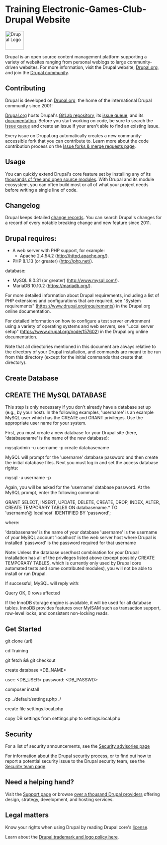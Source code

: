 # Training Electronic-Games-Club-Drupal Website



<img alt="Drupal Logo" src="https://www.drupal.org/files/Wordmark_blue_RGB.png" height="60px">

Drupal is an open source content management platform supporting a variety of
websites ranging from personal weblogs to large community-driven websites. For
more information, visit the Drupal website, [Drupal.org][Drupal.org], and join
the [Drupal community][Drupal community].

## Contributing

Drupal is developed on [Drupal.org][Drupal.org], the home of the international
Drupal community since 2001!

[Drupal.org][Drupal.org] hosts Drupal's [GitLab repository][GitLab repository],
its [issue queue][issue queue], and its [documentation][documentation]. Before
you start working on code, be sure to search the [issue queue][issue queue] and
create an issue if your aren't able to find an existing issue.

Every issue on Drupal.org automatically creates a new community-accessible fork
that you can contribute to. Learn more about the code contribution process on
the [Issue forks & merge requests page][issue forks].

## Usage

You can quickly extend Drupal's core feature set by installing any of its
[thousands of free and open source modules][modules]. With Drupal and its
module ecosystem, you can often build most or all of what your project needs
before writing a single line of code.

## Changelog

Drupal keeps detailed [change records][changelog]. You can search Drupal's
changes for a record of every notable breaking change and new feature since
2011.

## Drupal requires:

- A web server with PHP support, for example:
  - Apache 2.4.54.2  (http://httpd.apache.org/).
- PHP 8.1.13 (or greater) (http://php.net/).
  
 database:
  - MySQL 8.0.31 (or greater) (http://www.mysql.com/).
  - MariaDB 10.10.2  (https://mariadb.org/).

For more detailed information about Drupal requirements, including a list of
PHP extensions and configurations that are required, see "System requirements"
(https://www.drupal.org/requirements) in the Drupal.org online documentation.

For detailed information on how to configure a test server environment using a
variety of operating systems and web servers, see "Local server setup"
(https://www.drupal.org/node/157602) in the Drupal.org online documentation.

Note that all directories mentioned in this document are always relative to the
directory of your Drupal installation, and commands are meant to be run from
this directory (except for the initial commands that create that directory).
## Create Database
CREATE THE MySQL DATABASE
--------------------------

This step is only necessary if you don't already have a database set up (e.g.,
by your host). In the following examples, 'username' is an example MySQL user
which has the CREATE and GRANT privileges. Use the appropriate user name for
your system.

First, you must create a new database for your Drupal site (here, 'databasename'
is the name of the new database):

  mysqladmin -u username -p create databasename

MySQL will prompt for the 'username' database password and then create the
initial database files. Next you must log in and set the access database rights:

  mysql -u username -p

Again, you will be asked for the 'username' database password. At the MySQL
prompt, enter the following command:

  GRANT SELECT, INSERT, UPDATE, DELETE, CREATE, DROP, INDEX, ALTER,
  CREATE TEMPORARY TABLES ON databasename.*
  TO 'username'@'localhost' IDENTIFIED BY 'password';

where:

 'databasename' is the name of your database
 'username' is the username of your MySQL account
 'localhost' is the web server host where Drupal is installed
 'password' is the password required for that username

Note: Unless the database user/host combination for your Drupal installation
has all of the privileges listed above (except possibly CREATE TEMPORARY TABLES,
which is currently only used by Drupal core automated tests and some
contributed modules), you will not be able to install or run Drupal.

If successful, MySQL will reply with:

  Query OK, 0 rows affected

If the InnoDB storage engine is available, it will be used for all database
tables. InnoDB provides features over MyISAM such as transaction support,
row-level locks, and consistent non-locking reads.



## Get Started

git clone (url)

cd Training

git fetch && git checkout 

create database <DB_NAME>

user: <DB_USER>
password: <DB_PASSWD>

composer install

cp ../default/settings.php ./

create file settings.local.php

copy DB settings from settings.php to settings.local.php



## Security

For a list of security announcements, see the [Security advisories
page][Security advisories] 

For information about the Drupal security process, or to find out how to report
a potential security issue to the Drupal security team, see the [Security team
page][security team].

## Need a helping hand?

Visit the [Support page][support] or browse [over a thousand Drupal
providers][service providers] offering design, strategy, development, and
hosting services.

## Legal matters

Know your rights when using Drupal by reading Drupal core's
[license](/core/LICENSE.txt).

Learn about the [Drupal trademark and logo policy here][trademark].

[Drupal.org]: https://www.drupal.org
[Drupal community]: https://www.drupal.org/community
[GitLab repository]: https://git.drupalcode.org/project/drupal
[issue queue]: https://www.drupal.org/project/issues/drupal
[issue forks]: https://www.drupal.org/drupalorg/docs/gitlab-integration/issue-forks-merge-requests
[documentation]: https://www.drupal.org/documentation
[changelog]: https://www.drupal.org/list-changes/drupal
[modules]: https://www.drupal.org/project/project_module
[security advisories]: https://www.drupal.org/security
[security RSS]: https://www.drupal.org/security/rss.xml
[security team]: https://www.drupal.org/drupal-security-team
[service providers]: https://www.drupal.org/drupal-services
[support]: https://www.drupal.org/support
[trademark]: https://www.drupal.com/trademark
